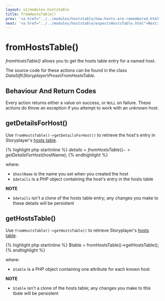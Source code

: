 ```yaml
---
layout: v2/modules-hoststable
title: fromHostsTable()
prev: '<a href="../../modules/hoststable/how-hosts-are-remembered.html">Prev: How Hosts Are Remembered</a>'
next: '<a href="../../modules/hoststable/expectsHostsTable.html">Next: expectsHostsTable()</a>'
---
```


# fromHostsTable()

_fromHostsTable()_ allows you to get the hosts table entry for a named host.

The source code for these actions can be found in the class _DataSift\Storyplayer\Prose\FromHostsTable_.

## Behaviour And Return Codes

Every action returns either a value on success, or `NULL` on failure.  These actions do throw an exception if you attempt to work with an unknown host.

## getDetailsForHost()

Use `fromHostsTable()->getDetailsForHost()` to retrieve the host's entry in Storyplayer's [hosts table](how-hosts-are-remembered.html).

{% highlight php startinline %}
$details = fromHostsTable()->getDetailsForHost($hostName);
{% endhighlight %}

where:

* `$hostName` is the name you set when you created the host
* `$details` is a PHP object containing the host's entry in the hosts table

__NOTE__

* `$details` isn't a clone of the hosts table entry; any changes you make to these details will be persistent

## getHostsTable()

Use `fromHostsTable()->getHostsTable()` to retrieve Storyplayer's [hosts table](how-hosts-are-remembered.html).

{% highlight php startinline %}
$table = fromHostsTable()->getHostsTable();
{% endhighlight %}

where:

* `$table` is a PHP object containing one attribute for each known host

__NOTE__

* `$table` isn't a clone of the hosts table; any changes you make to this tbale will be persistent